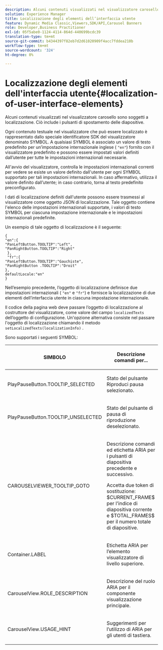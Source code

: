```yaml
---
description: Alcuni contenuti visualizzati nel visualizzatore carosello sono soggetti a localizzazione. Ciò include i pulsanti di spostamento delle diapositive.
solution: Experience Manager
title: Localizzazione degli elementi dell’interfaccia utente
feature: Dynamic Media Classic,Viewers,SDK/API,Carousel Banners
role: Developer,Business Practitioner
exl-id: 05f5abe0-1124-4114-864d-440699bcdc39
translation-type: tm+mt
source-git-commit: b4344397f82eb7d2d61020909f4acc7fddea210b
workflow-type: tm+mt
source-wordcount: '324'
ht-degree: 0%

---
```


# Localizzazione degli elementi dell&#39;interfaccia utente{#localization-of-user-interface-elements}

Alcuni contenuti visualizzati nel visualizzatore carosello sono soggetti a localizzazione. Ciò include i pulsanti di spostamento delle diapositive.

Ogni contenuto testuale nel visualizzatore che può essere localizzato è rappresentato dallo speciale identificatore SDK del visualizzatore denominato SYMBOL. A qualsiasi SYMBOL è associato un valore di testo predefinito per un’impostazione internazionale inglese ( `"en"`) fornito con il visualizzatore predefinito e possono essere impostati valori definiti dall’utente per tutte le impostazioni internazionali necessarie.

All&#39;avvio del visualizzatore, controlla le impostazioni internazionali correnti per vedere se esiste un valore definito dall&#39;utente per ogni SYMBOL supportato per tali impostazioni internazionali. In caso affermativo, utilizza il valore definito dall’utente; in caso contrario, torna al testo predefinito preconfigurato.

I dati di localizzazione definiti dall&#39;utente possono essere trasmessi al visualizzatore come oggetto JSON di localizzazione. Tale oggetto contiene l&#39;elenco delle impostazioni internazionali supportate, i valori di testo SYMBOL per ciascuna impostazione internazionale e le impostazioni internazionali predefinite.

Un esempio di tale oggetto di localizzazione è il seguente:

```
{ 
"en":{ 
"PanLeftButton.TOOLTIP":"Left", 
"PanRightButton.TOOLTIP":"Right" 
 }, 
 "fr":{ 
"PanLeftButton.TOOLTIP":"Gauchiste", 
"PanRightButton .TOOLTIP":"Droit" 
}, 
defaultLocale:"en" 
}
```

Nell’esempio precedente, l’oggetto di localizzazione definisce due impostazioni internazionali ( `"en"` e `"fr"`) e fornisce la localizzazione di due elementi dell’interfaccia utente in ciascuna impostazione internazionale.

Il codice della pagina web deve passare l’oggetto di localizzazione al costruttore del visualizzatore, come valore del campo `localizedTexts` dell’oggetto di configurazione. Un&#39;opzione alternativa consiste nel passare l&#39;oggetto di localizzazione chiamando il metodo `setLocalizedTexts(localizationInfo)` .

Sono supportati i seguenti SYMBOL:

<table id="table_58C40353B7244335872350C98DF2CFB3"> 
 <thead> 
  <tr> 
   <th colname="col1" class="entry"> <p>SIMBOLO </p> </th> 
   <th colname="col2" class="entry"> <p>Descrizione comandi per... </p> </th> 
  </tr> 
 </thead>
 <tbody> 
  <tr> 
   <td colname="col1"> <p> <span class="codeph"> PlayPauseButton.TOOLTIP_SELECTED  </span> </p> </td> 
   <td colname="col2"> <p>Stato del pulsante Riproduci pausa selezionato. </p> </td> 
  </tr> 
  <tr> 
   <td colname="col1"> <p> <span class="codeph"> PlayPauseButton.TOOLTIP_UNSELECTED  </span> </p> </td> 
   <td colname="col2"> <p>Stato del pulsante di pausa di riproduzione deselezionato. </p> </td> 
  </tr> 
  <tr> 
   <td colname="col1"> <p> <span class="codeph"> CAROUSELVIEWER_TOOLTIP_GOTO  </span> </p> </td> 
   <td colname="col2"> <p> Descrizione comandi ed etichetta ARIA per i pulsanti di diapositiva precedente e successivo. </p> <p>Accetta due token di sostituzione: <span class="codeph"> $CURRENT_FRAME$ </span> per l'indice di diapositiva corrente e <span class="codeph"> $TOTAL_FRAMES$ </span> per il numero totale di diapositive. </p> </td> 
  </tr> 
  <tr> 
   <td colname="col1"> <p> <span class="codeph"> Container.LABEL  </span> </p> </td> 
   <td colname="col2"> <p> Etichetta ARIA per l’elemento visualizzatore di livello superiore. </p> </td> 
  </tr> 
  <tr> 
   <td colname="col1"> <p> <span class="codeph"> CarouselView.ROLE_DESCRIPTION  </span> </p> </td> 
   <td colname="col2"> <p> Descrizione del ruolo ARIA per il componente visualizzazione principale. </p> </td> 
  </tr> 
  <tr> 
   <td colname="col1"> <p> <span class="codeph"> CarouselView.USAGE_HINT  </span> </p> </td> 
   <td colname="col2"> <p> Suggerimenti per l’utilizzo di ARIA per gli utenti di tastiera. </p> </td> 
  </tr> 
 </tbody> 
</table>
